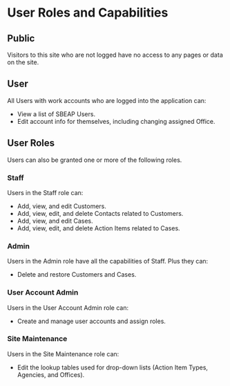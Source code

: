 ﻿# User Roles and Capabilities

## Public

Visitors to this site who are not logged have no access to any pages or data on the site.

## User

All Users with work accounts who are logged into the application can:

* View a list of SBEAP Users.
* Edit account info for themselves, including changing assigned Office.

## User Roles

Users can also be granted one or more of the following roles.

### Staff

Users in the Staff role can:

* Add, view, and edit Customers.
* Add, view, edit, and delete Contacts related to Customers.
* Add, view, and edit Cases.
* Add, view, edit, and delete Action Items related to Cases.

### Admin

Users in the Admin role have all the capabilities of Staff. Plus they can:

* Delete and restore Customers and Cases.

### User Account Admin

Users in the User Account Admin role can:

* Create and manage user accounts and assign roles.

### Site Maintenance

Users in the Site Maintenance role can:

* Edit the lookup tables used for drop-down lists (Action Item Types, Agencies, and Offices).
